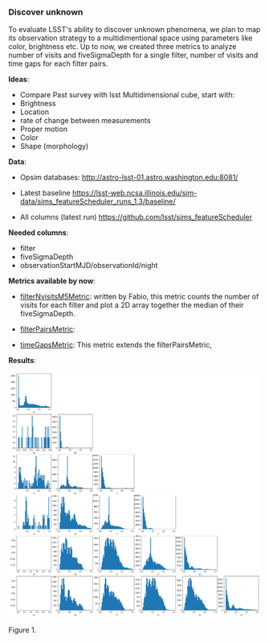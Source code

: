 ### Discover unknown

To evaluate LSST's ability to discover unknown phenomena, we plan to map its observation strategy to a multidimentional space using parameters like color, brightness etc.   Up to now, we created three metrics to analyze number of visits and fiveSigmaDepth for a single filter,  number of visits and time gaps for each filter pairs.  

**Ideas**:

- Compare Past survey with lsst Multidimensional cube, start with:
- Brightness
- Location
- rate of change between measurements
- Proper motion
- Color
- Shape (morphology)

**Data**:

- Opsim databases:   http://astro-lsst-01.astro.washington.edu:8081/
- Latest baseline https://lsst-web.ncsa.illinois.edu/sim-data/sims_featureScheduler_runs_1.3/baseline/

- All  columns (latest run)   https://github.com/lsst/sims_featureScheduler

**Needed columns**:	

- filter
- fiveSigmaDepth          
-  observationStartMJD/observationId/night

**Metrics available by now**:

- [filterNvisitsM5Metric](): written by Fabio, this metric counts the number of visits for each filter and plot a 2D array together the median of their fiveSigmaDepth. 

- [filterPairsMetric](source/filterPairsMetric.ipynb): 

- [timeGapsMetric](source/timeGapsMetric.ipynb): This metric extends the filterPairsMetric, 

  

**Results**: 

![](imgs/1024_dT_bsline10yrs.png)

Figure 1. 



